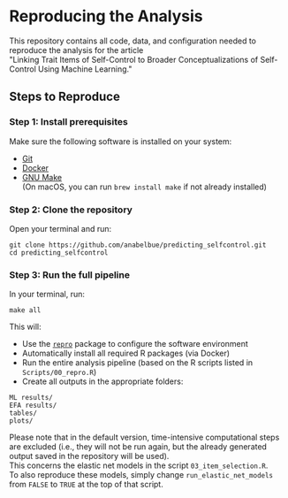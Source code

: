# Reproducing the Analysis

This repository contains all code, data, and configuration needed to reproduce the analysis for the article  
"Linking Trait Items of Self-Control to Broader Conceptualizations of Self-Control Using Machine Learning."

## Steps to Reproduce

### Step 1: Install prerequisites

Make sure the following software is installed on your system:

- [Git](https://git-scm.com/)
- [Docker](https://www.docker.com/get-started)
- [GNU Make](https://www.gnu.org/software/make/)  
  (On macOS, you can run `brew install make` if not already installed)

### Step 2: Clone the repository

Open your terminal and run:

```
git clone https://github.com/anabelbue/predicting_selfcontrol.git
cd predicting_selfcontrol
```

### Step 3: Run the full pipeline

In your terminal, run:

```
make all
```

This will:

- Use the [`repro`](https://github.com/aaronpeikert/repro) package to configure the software environment
- Automatically install all required R packages (via Docker)
- Run the entire analysis pipeline (based on the R scripts listed in `Scripts/00_repro.R`)
- Create all outputs in the appropriate folders:

```
ML results/
EFA results/
tables/
plots/
```

Please note that in the default version, time-intensive computational steps are excluded (i.e., they will not be run again, but the already generated output saved in the repository will be used).  
This concerns the elastic net models in the script `03_item_selection.R`.  
To also reproduce these models, simply change `run_elastic_net_models` from `FALSE` to `TRUE` at the top of that script.
